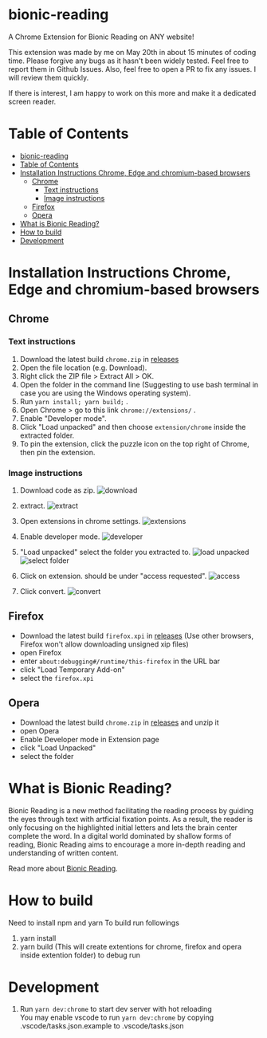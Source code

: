 # bionic-reading
A Chrome Extension for Bionic Reading on ANY website!

This extension was made by me on May 20th in about 15 minutes of coding time. Please forgive any bugs as it hasn't been widely tested. Feel free to report them in Github Issues. Also, feel free to open a PR to fix any issues. I will review them quickly.

If there is interest, I am happy to work on this more and make it a dedicated screen reader. 

# Table of Contents
- [bionic-reading](#bionic-reading)
- [Table of Contents](#table-of-contents)
- [Installation Instructions Chrome, Edge and chromium-based browsers](#installation-instructions-chrome-edge-and-chromium-based-browsers)
  - [Chrome](#chrome)
    - [Text instructions](#text-instructions)
    - [Image instructions](#image-instructions)
  - [Firefox](#firefox)
  - [Opera](#opera)
- [What is Bionic Reading?](#what-is-bionic-reading)
- [How to build](#how-to-build)
- [Development](#development)

# Installation Instructions Chrome, Edge and chromium-based browsers

## Chrome

### Text instructions
1. Download the latest build `chrome.zip` in [releases](https://github.com/ansh/bionic-reading/releases)
2. Open the file location (e.g. Download).
3. Right click the ZIP file > Extract All > OK.
4. Open the folder in the command line (Suggesting to use bash terminal in case you are using the Windows operating system).
5. Run `yarn install; yarn build;` .
6. Open Chrome > go to this link `chrome://extensions/` .
7. Enable "Developer mode".
8. Click "Load unpacked" and then choose `extension/chrome` inside the extracted folder. 
9. To pin the extension, click the puzzle icon on the top right of Chrome, then pin the extension.

### Image instructions
1. Download code as zip.
![download](https://user-images.githubusercontent.com/15909768/169638232-7f664570-1cc8-4c9b-8954-5e4ad9d6ec72.png)

2. extract.
![extract](https://user-images.githubusercontent.com/15909768/169638240-df7e0fd8-bbc9-4f9b-9df0-bde4908540af.png)

3. Open extensions in chrome settings.
![extensions](https://user-images.githubusercontent.com/15909768/169638245-852414ad-ddb4-4308-90c9-08077b433e5b.png)

4. Enable developer mode.
![developer](https://user-images.githubusercontent.com/15909768/169638247-6d2fefee-7fe7-4bbf-aec2-0ab2a8401bdb.png)

5. "Load unpacked" select the folder you extracted to.
![load unpacked](https://user-images.githubusercontent.com/15909768/169638261-563a64cc-019d-4d1e-929d-030c2c577d8f.png)
![select folder](https://user-images.githubusercontent.com/15909768/169638257-54d9a69b-d577-4353-ac5a-6b99a910ff07.png)

6. Click on extension.  should be under "access requested".
![access](https://user-images.githubusercontent.com/15909768/169638268-47f74e01-455c-4222-8b82-4d79bb4e1ea0.png)

7. Click convert.
![convert](https://user-images.githubusercontent.com/15909768/169638273-b70c3aaf-8a52-4dd0-bf58-a4a7dffe8608.png)



## Firefox

- Download the latest build `firefox.xpi` in [releases](https://github.com/ansh/bionic-reading/releases) (Use other browsers, Firefox won't allow downloading unsigned xip files)
- open Firefox
- enter `about:debugging#/runtime/this-firefox` in the URL bar
- click "Load Temporary Add-on"
- select the `firefox.xpi`

## Opera

- Download the latest build `chrome.zip` in [releases](https://github.com/ansh/bionic-reading/releases) and unzip it
- open Opera
- Enable Developer mode in Extension page
- click "Load Unpacked"
- select the folder

# What is Bionic Reading?
Bionic Reading is a new method facilitating the reading process by guiding the eyes through text with artficial fixation points.
As a result, the reader is only focusing on the highlighted initial letters and lets the brain center complete the word.
In a digital world dominated by shallow forms of reading, Bionic Reading aims to encourage a more in-depth reading and understanding of written content.

Read more about [Bionic Reading](https://bionic-reading.com/about/).

# How to build
Need to install npm and yarn
To build run followings
1. yarn install
2. yarn build (This will create extentions for chrome, firefox and opera inside extention folder)
to debug run 

# Development
1. Run ```yarn dev:chrome``` to start dev server with hot reloading <br/>
You may enable vscode to run ```yarn dev:chrome``` by copying .vscode/tasks.json.example to .vscode/tasks.json
